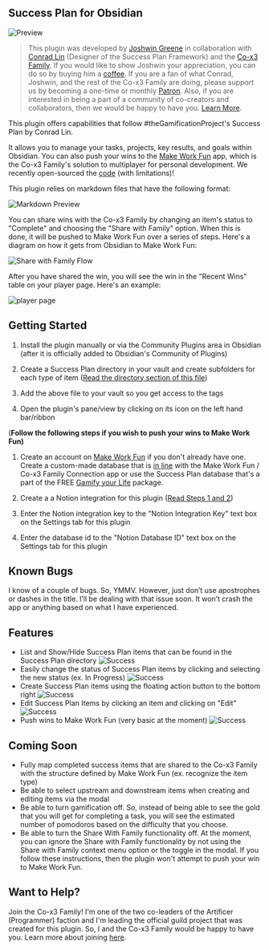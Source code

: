 ## Success Plan for Obsidian

![Preview](https://github.com/joshwingreene/obsidian-success-plan/blob/main/assets/images/obsidian-success-plan-preview.png)

> This plugin was developed by [Joshwin Greene](https://github.com/joshwingreene) in collaboration with [Conrad Lin](https://conradlin.com/) (Designer of the Success Plan Framework) and the [Co-x3 Family](https://join.co-x3.com/). If you would like to show Joshwin your appreciation, you can do so by buying him a [coffee](https://ko-fi.com/joshwingreene). If you are a fan of what Conrad, Joshwin, and the rest of the Co-x3 Family are doing, please support us by becoming a one-time or monthly [Patron](https://toolbox.co-x3.com/support-us). Also, if you are interested in being a part of a community of co-creators and collaborators, then we would be happy to have you. [Learn More](https://join.co-x3.com/community).

This plugin offers capabilities that follow #theGamificationProject's Success Plan by Conrad Lin.

It allows you to manage your tasks, projects, key results, and goals within Obsidian. You can also push your wins to the [Make Work Fun](https://www.producthunt.com/posts/make-work-fun-gamify-notion-workspaces) app, which is the Co-x3 Family's solution to multiplayer for personal development. We recently open-sourced the [code](https://github.com/thex3family/make-work-fun) (with limitations)!

This plugin relies on markdown files that have the following format:

![Markdown Preview](https://github.com/joshwingreene/obsidian-success-plan/blob/main/assets/images/task-markdown-preview.png)

You can share wins with the Co-x3 Family by changing an item's status to "Complete" and choosing the "Share with Family" option. When this is done, it will be pushed to Make Work Fun over a series of steps. Here's a diagram on how it gets from Obsidian to Make Work Fun:

![Share with Family Flow](https://github.com/joshwingreene/obsidian-success-plan/blob/main/assets/images/share-with-family-diagram.png)

After you have shared the win, you will see the win in the "Recent Wins" table on your player page. Here's an example:

![player page](https://github.com/joshwingreene/obsidian-success-plan/blob/main/assets/images/obsidian-to-make-work-fun.png)

## Getting Started

1. Install the plugin manually or via the Community Plugins area in Obsidian (after it is officially added to Obsidian's Community of Plugins)

2. Create a Success Plan directory in your vault and create subfolders for each type of item ([Read the directory section of this file](https://github.com/joshwingreene/obsidian-success-plan/blob/main/assets/docs/success-plan-dir-struc-and-tags.md))

3. Add the above file to your vault so you get access to the tags

4. Open the plugin's pane/view by clicking on its icon on the left hand bar/ribbon

(**Follow the following steps if you wish to push your wins to Make Work Fun)**

1. Create an account on [Make Work Fun](https://www.makework.fun/) if you don't already have one. Create a custom-made database that is [in line](https://academy.co-x3.com/en/articles/5619383-how-to-connect-any-notion-database-to-the-app) with the Make Work Fun / Co-x3 Family Connection app or use the Success Plan database that's a part of the FREE [Gamify your Life](https://www.producthunt.com/posts/gamify-your-life) package.

3. Create a a Notion integration for this plugin ([Read Steps 1 and 2](https://developers.notion.com/docs/getting-started))

2. Enter the Notion integration key to the "Notion Integration Key" text box on the Settings tab for this plugin 

3. Enter the database id to the "Notion Database ID" text box on the Settings tab for this plugin

## Known Bugs

I know of a couple of bugs. So, YMMV. However, just don’t use apostrophes or dashes in the title. I’ll be dealing with that issue soon. It won’t crash the app or anything based on what I have experienced.

## Features

- List and Show/Hide Success Plan items that can be found in the Success Plan directory ![Success](https://img.shields.io/badge/-success-brightgreen)
- Easily change the status of Success Plan items by clicking and selecting the new status (ex. In Progress) ![Success](https://img.shields.io/badge/-success-brightgreen)
- Create Success Plan items using the floating action button to the bottom right ![Success](https://img.shields.io/badge/-success-brightgreen)
- Edit Success Plan Items by clicking an item and clicking on "Edit" ![Success](https://img.shields.io/badge/-success-brightgreen)
- Push wins to Make Work Fun (very basic at the moment) ![Success](https://img.shields.io/badge/-success-brightgreen)

## Coming Soon

- Fully map completed success items that are shared to the Co-x3 Family with the structure defined by Make Work Fun (ex. recognize the item type)
- Be able to select upstream and downstream items when creating and editing items via the modal
- Be able to turn gamification off. So, instead of being able to see the gold that you will get for completing a task, you will see the estimated number of pomodoros based on the difficulty that you choose.
- Be able to turn the Share With Family functionality off. At the moment, you can ignore the Share with Family functionality by not using the Share with Family context menu option or the toggle in the modal. If you follow these instructions, then the plugin won't attempt to push your win to Make Work Fun.

## Want to Help?

Join the Co-x3 Family! I'm one of the two co-leaders of the Artificer (Programmer) faction and I'm leading the official guild project that was created for this plugin. So, I and the Co-x3 Family would be happy to have you. Learn more about joining [here](https://join.co-x3.com/apply).
